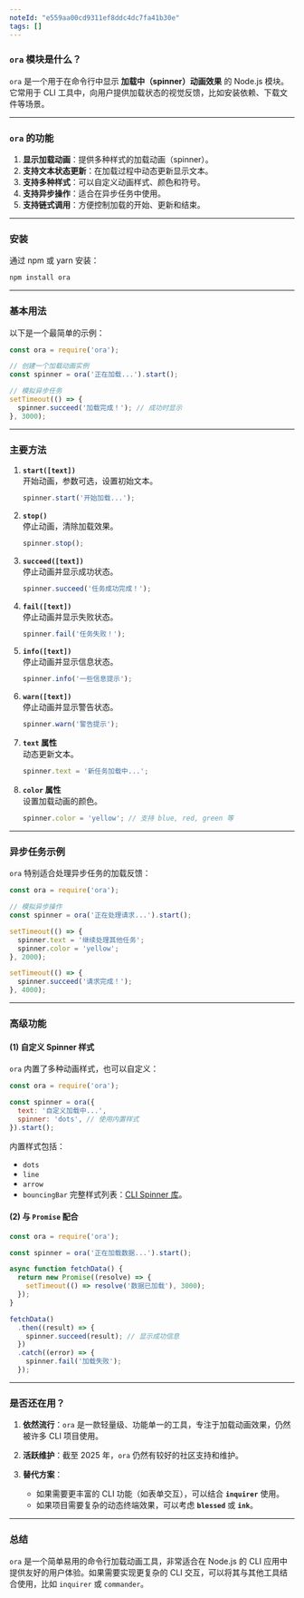 ```yaml
---
noteId: "e559aa00cd9311ef8ddc4dc7fa41b30e"
tags: []
---
```


### **`ora` 模块是什么？**

`ora` 是一个用于在命令行中显示 **加载中（spinner）动画效果** 的 Node.js 模块。它常用于 CLI 工具中，向用户提供加载状态的视觉反馈，比如安装依赖、下载文件等场景。

---

### **`ora` 的功能**

1. **显示加载动画**：提供多种样式的加载动画（spinner）。
2. **支持文本状态更新**：在加载过程中动态更新显示文本。
3. **支持多种样式**：可以自定义动画样式、颜色和符号。
4. **支持异步操作**：适合在异步任务中使用。
5. **支持链式调用**：方便控制加载的开始、更新和结束。

---

### **安装**

通过 npm 或 yarn 安装：

```bash
npm install ora
```

---

### **基本用法**

以下是一个最简单的示例：

```javascript
const ora = require('ora');

// 创建一个加载动画实例
const spinner = ora('正在加载...').start();

// 模拟异步任务
setTimeout(() => {
  spinner.succeed('加载完成！'); // 成功时显示
}, 3000);
```

---

### **主要方法**

1. **`start([text])`**  
   开始动画，参数可选，设置初始文本。

   ```javascript
   spinner.start('开始加载...');
   ```

2. **`stop()`**  
   停止动画，清除加载效果。

   ```javascript
   spinner.stop();
   ```

3. **`succeed([text])`**  
   停止动画并显示成功状态。

   ```javascript
   spinner.succeed('任务成功完成！');
   ```

4. **`fail([text])`**  
   停止动画并显示失败状态。

   ```javascript
   spinner.fail('任务失败！');
   ```

5. **`info([text])`**  
   停止动画并显示信息状态。

   ```javascript
   spinner.info('一些信息提示');
   ```

6. **`warn([text])`**  
   停止动画并显示警告状态。

   ```javascript
   spinner.warn('警告提示');
   ```

7. **`text` 属性**  
   动态更新文本。

   ```javascript
   spinner.text = '新任务加载中...';
   ```

8. **`color` 属性**  
   设置加载动画的颜色。

   ```javascript
   spinner.color = 'yellow'; // 支持 blue, red, green 等
   ```

---

### **异步任务示例**

`ora` 特别适合处理异步任务的加载反馈：

```javascript
const ora = require('ora');

// 模拟异步操作
const spinner = ora('正在处理请求...').start();

setTimeout(() => {
  spinner.text = '继续处理其他任务';
  spinner.color = 'yellow';
}, 2000);

setTimeout(() => {
  spinner.succeed('请求完成！');
}, 4000);
```

---

### **高级功能**

#### (1) **自定义 Spinner 样式**

`ora` 内置了多种动画样式，也可以自定义：

```javascript
const ora = require('ora');

const spinner = ora({
  text: '自定义加载中...',
  spinner: 'dots', // 使用内置样式
}).start();
```

内置样式包括：

- `dots`
- `line`
- `arrow`
- `bouncingBar`
完整样式列表：[CLI Spinner 库](https://github.com/sindresorhus/cli-spinners)。

#### (2) **与 `Promise` 配合**

```javascript
const ora = require('ora');

const spinner = ora('正在加载数据...').start();

async function fetchData() {
  return new Promise((resolve) => {
    setTimeout(() => resolve('数据已加载'), 3000);
  });
}

fetchData()
  .then((result) => {
    spinner.succeed(result); // 显示成功信息
  })
  .catch((error) => {
    spinner.fail('加载失败');
  });
```

---

### **是否还在用？**

1. **依然流行**：`ora` 是一款轻量级、功能单一的工具，专注于加载动画效果，仍然被许多 CLI 项目使用。

2. **活跃维护**：截至 2025 年，`ora` 仍然有较好的社区支持和维护。

3. **替代方案**：
   - 如果需要更丰富的 CLI 功能（如表单交互），可以结合 **`inquirer`** 使用。
   - 如果项目需要复杂的动态终端效果，可以考虑 **`blessed`** 或 **`ink`**。

---

### **总结**

`ora` 是一个简单易用的命令行加载动画工具，非常适合在 Node.js 的 CLI 应用中提供友好的用户体验。如果需要实现更复杂的 CLI 交互，可以将其与其他工具结合使用，比如 `inquirer` 或 `commander`。
